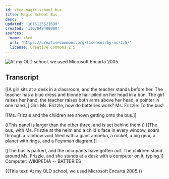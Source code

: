 ```yaml
---
id: xkcd.magic-school-bus
title: Magic School Bus
desc: ''
updated: '1616125521699'
created: '1307948400000'
sources:
  name: xkcd
  url: 'https://creativecommons.org/licenses/by-nc/2.5/'
  license: Creative Commons 2.5
---
```

![At my OLD school, we used Microsoft Encarta 2005.](https://imgs.xkcd.com/comics/magic_school_bus.png)

## Transcript
[[A girl sits at a desk in a classroom, and the teacher stands before her. The teacher has a blue dress and blonde hair piled on her head in a bun. The girl raises her hand, the teacher raises both arms above her head, a pointer in one hand.]]
Girl: Ms. Frizzle, how do batteries work?
Ms. Frizzle: To the bus!

[[Ms. Frizzle and the children are shown getting onto the bus.]]

((This panel is larger than the other three, and is set behind them.))
[[The bus, with Ms. Frizzle at the helm and a child's face in every window, soars through a rainbow void filled with a giant amoeba, a rocket, a big gear, a planet with rings, and a Feynman diagram.]]

[[The bus is parked, and the occupants have gotten out. The children stand around Ms. Frizzle, and she stands at a desk with a computer on it, typing.]]
Computer: WIKIPEDIA -- BATTERIES

{{Title text: At my OLD school, we used Microsoft Encarta 2005.}}
